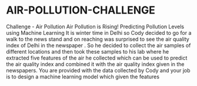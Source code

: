 # AIR-POLLUTION-CHALLENGE
Challenge - Air Pollution Air Pollution is Rising! Predicting Pollution Levels using Machine Learning It is winter time in Delhi so Cody decided to go for a walk to the news stand and on reaching was surprised to see the air quality index of Delhi in the newspaper . So he decided to collect the air samples of different locations and then took these samples to his lab where he extracted five features of the air he collected which can be used to predict the air quality index and combined it with the air quality index given in the newspapers. You are provided with the data collected by Cody and your job is to design a machine learning model which given the features
